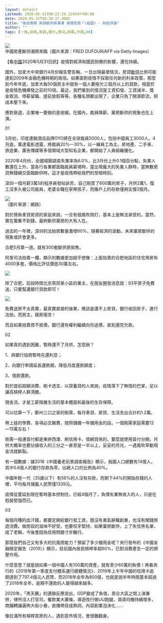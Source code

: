 ```yaml
---
layout: default
Lastmod: 2020-05-31T08:23:29.124547+00:00
date: 2020-05-31T00:30:27.000Z
title: "後疫情期 房貸斷供將潮湧 房價危險？(組圖) - 財經評論"
author: ""
tags: [一個,疫情,裁員,銀行,情況,剛需,中國,60]
---
```


![](https://images.weserv.nl/?url=//img3.secretchina.com/pic/2020/5-31/p2700882a467246580-ss.jpg)  
中國房產斷供潮將來臨（圖片來源：FRED DUFOUR/AFP via Getty Images）

【看[中國](https://www.secretchina.com/news/b5/index.html)2020年5月31日訊】疫情對經濟和國民財務的影響，還在持續。

國外，加拿大中央銀行4月份報告警告稱，一旦出現最壞情況，房貸[斷供](https://www.secretchina.com/news/b5/tag/斷供)比例可能達到2009年金融危機時期的兩倍。如果面對疫情不採取任何新的利率政策，那麼到今年年底，加拿大每50個房主中就有一個人要拖欠三個月以上的貸款，相當於是疫情危機爆發之前的10倍。最近，我們看到的情況是工資扣發、工資減半、獎金取消、停薪留職、提前放假等等，各種名頭都出現了，企業只為了開源節流，把成本壓下來。

應對衰退，企業唯一要做的是收縮。在國內，裁員降薪、棄房斷供的現象也在上演。

01

3月初，印度連鎖酒店品牌OYO將在全球裁員5000人，包括中國員工3000人。4月底，萬達電影透露，將裁員20%—30%，以一線員工為主。房地產、二手車、旅遊業、廣告傳媒等多個領域大型知名企業，都開始了人員組織優化。

2020年4月份，全國城鎮調查失業率為6.0%，比3月份上升0.1個百分點，失業人數還在上升。當各行各業都面臨裁員窘境時，當出現龐大的失業人群時，當無數房貸無錢續交面臨斷供時，這才是疫情帶給我們的至暗時刻。

深圳一個月薪3萬5的程序員發帖訴苦，自己剛買了600萬的房子，月供2萬1，復工沒多久被公司裁員，老婆全職在家帶孩子，而賬戶上的存款僅夠支撐2個月。

![](https://images.weserv.nl/?url=//img3.secretchina.com/pic/2020/5-31/p2700852a827494787-ss.jpg)  
（圖片來源：網路）

對於揹負車貸房貸的家庭來說，一旦有個風吹雨打，基本上是無法承受的。當然，實在籌集不到錢，最終斷供棄房的大有人在。

過去的一年裡，深圳的法拍房數量激增60%，隨著經濟的波動，未來棄房斷供的現象或許會更多。

合肥5月第一週，就有300套斷供房拋售。

阿里司法拍賣一欄，顯示的數據更加超乎想像：上面拍賣的合肥地區的住宅用房有4000多套，價格比評估價低30萬左右。

![](https://images.weserv.nl/?url=//img3.secretchina.com/pic/2020/5-31/p2700851a57128016-ss.jpg)

除了合肥，前段時間北京燕郊某小區的業主，在朋友圈發消息說：93平房子免費送，只要幫還銀行貸款即可！

![](https://images.weserv.nl/?url=//img3.secretchina.com/pic/2020/5-31/p2700853a215456508-ss.jpg)

免費送房不太真實，最真實直接的後果，應該是還不上房貸，銀行收回房子，進行法拍，而房主，錢房兩空！

而且如果拍賣資不抵債，銀行還有權利繼續向你追債，直到還完欠款。

02

如果真的遇到困難，暫時還不了月供，怎麼辦？

1、與銀行協商暫時先還利息；

2、向銀行申請延長還款期，降低月度還款額度；

3、借款還款。

對於提前超額消費、刷卡透支、以貸養貸的人來說，疫情落下了無情的巴掌，足以讓高槓桿人群清醒。

現金流，才是工薪階層生活的基本體面和最後的生存保障。

可以估算一下，鄭州三口之家的剛需，每月車貸、房貸、生活支出合計約1.2萬。

帶上娃的學費、各項必交雜費，按照儲備一年備用金的話，一個剛需家庭需要12—15萬左右！

剛需一般連首付都是東拼西湊、刷信用卡、借網貸來的，要麼就使用首付分期，月供大概率也要佔據收入的三分之一甚至是一半以上，妥妥的月光，一遇風吹草動現金流就斷裂。

有一個數據：據2018《中國養老前景調查報告》顯示，我國人口總數有14億人，其中5.6億人的銀行存款為零，佔總人口的比例為40%。

中國年輕一代（35歲以下）有56%的人沒有存款，而剩下44%的開始存錢的人裡，平均每月儲蓄人民幣僅1339元。

疫情從蔓延到現在暫時基本控制住，已經4個月了，負債失業無收入的人，只是在假裝堅強而已。

03

每個月賺的血汗錢，都要定期給銀行發工資，既沒有勇氣辭職創業，也沒有閑錢旅遊消費。做房奴的滋味不好受，也要咬牙堅持，如果棄房斷供，上了失信黑名單，成了老賴，今後會因為信用問題寸步難行。

那麼我們自己又有多大的抗風險能力？預留了多少備用金呢？央行發布的《中國金融穩定報告（2019）》顯示，目前國內居民槓桿率超60%，已對消費產生一定的擠壓作用。

什麼意思？就是說如果一個中國人有100萬的資產，就有至少60萬的負債！再看央行的《2019年第一季度支付體系運行總體情況》，2019年上半年中國的信用卡逾期達到了797.4億元人民幣，而2018年全年為800億，也就是說半年時間基本超過了2018年全年，逾期不還款的人變得越來越多。

2020年，「黑天鵝」的連鎖反應突出，GDP變成了負值，房企大區之間上演兼併，律所沒人打官司，餐飲業大蕭條，導遊改行做UU跑腿，滴滴司機持續增多，商鋪轉讓遍佈大街小巷，直播帶貨成熱詞，內容創業泡沫化......

像拉滿所有槓桿買房的人，遇到意外情況，會很難翻身。

